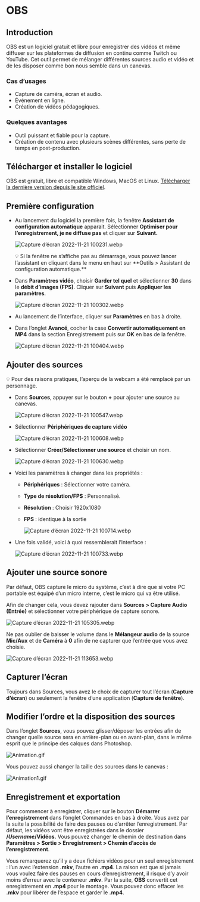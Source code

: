 # OBS

## Introduction

OBS est un logiciel gratuit et libre pour enregistrer des vidéos et même diffuser sur les plateformes de diffusion en continu comme Twitch ou YouTube. Cet outil permet de mélanger différentes sources audio et vidéo et de les disposer comme bon nous semble dans un canevas. 

### Cas d’usages

- Capture de caméra, écran et audio.
- Événement en ligne.
- Création de vidéos pédagogiques.

### Quelques avantages

- Outil puissant et fiable pour la capture.
- Création de contenu avec plusieurs scènes différentes, sans perte de temps en post-production.

## Télécharger et installer le logiciel

OBS est gratuit, libre et compatible Windows, MacOS et Linux. [Télécharger la dernière version depuis le site officiel](https://obsproject.com/fr). 

## Première configuration

- Au lancement du logiciel la première fois, la fenêtre **Assistant de configuration automatique** apparait. Sélectionner **Optimiser pour l’enregistrement, je ne diffuse pas** et cliquer sur **Suivant.**
    
    ![Capture d’écran 2022-11-21 100231.webp](https://s3-us-west-2.amazonaws.com/secure.notion-static.com/e701541e-c2d3-432f-8d48-cc63c0245cf2/Capture_dcran_2022-11-21_100231.webp)
    
    <aside>
    💡 Si la fenêtre ne s’affiche pas au démarrage, vous pouvez lancer l’assistant en cliquant dans le menu en haut sur **Outils > Assistant de configuration automatique.**
    
    </aside>
    

- Dans **Paramètres vidéo**, choisir **Garder tel quel** et sélectionner **30** dans le **débit d’images (FPS)**. Cliquer sur **Suivant** puis **Appliquer les paramètres**.
    
    ![Capture d’écran 2022-11-21 100302.webp](https://s3-us-west-2.amazonaws.com/secure.notion-static.com/bc831b51-5776-447a-aa33-3b8f04c77c4d/Capture_dcran_2022-11-21_100302.webp)
    

- Au lancement de l’interface, cliquer sur **Paramètres** en bas à droite.
- Dans l’onglet **Avancé**, cocher la case **Convertir automatiquement en MP4** dans la section Enregistrement puis sur **OK** en bas de la fenêtre.
    
    ![Capture d’écran 2022-11-21 100404.webp](https://s3-us-west-2.amazonaws.com/secure.notion-static.com/bbb07338-86e2-4a91-9426-64c7f28ccc6c/Capture_dcran_2022-11-21_100404.webp)
    

## Ajouter des sources

<aside>
💡 Pour des raisons pratiques, l’aperçu de la webcam a été remplacé par un personnage.

</aside>

- Dans **Sources**, appuyer sur le bouton **+** pour ajouter une source au canevas.
    
    ![Capture d’écran 2022-11-21 100547.webp](https://s3-us-west-2.amazonaws.com/secure.notion-static.com/cf6aa3e8-21ea-4895-ac10-2e4599de5eda/Capture_dcran_2022-11-21_100547.webp)
    

- Sélectionner **Périphériques de capture vidéo**
    
    ![Capture d’écran 2022-11-21 100608.webp](https://s3-us-west-2.amazonaws.com/secure.notion-static.com/b0f0b2d2-4a8d-49a6-b5fe-6b1a765705d2/Capture_dcran_2022-11-21_100608.webp)
    
- Sélectionner **Créer/Sélectionner une source** et choisir un nom.
    
    ![Capture d’écran 2022-11-21 100630.webp](https://s3-us-west-2.amazonaws.com/secure.notion-static.com/a29a7d4c-f37d-4c52-9657-2fa5ca7c80a1/Capture_dcran_2022-11-21_100630.webp)
    
- Voici les paramètres à changer dans les propriétés :
    - **Périphériques** : Sélectionner votre caméra.
    - **Type de résolution/FPS** : Personnalisé.
    - **Résolution** : Choisir 1920x1080
    - **FPS** : identique à la sortie
        
        ![Capture d’écran 2022-11-21 100714.webp](https://s3-us-west-2.amazonaws.com/secure.notion-static.com/aa6eb855-1e6c-4c7f-9996-e46a471b5294/Capture_dcran_2022-11-21_100714.webp)
        
- Une fois validé, voici à quoi ressemblerait l’interface :
    
    ![Capture d’écran 2022-11-21 100733.webp](https://s3-us-west-2.amazonaws.com/secure.notion-static.com/6d94e48f-638c-4045-8ed3-9dd498b3c26e/Capture_dcran_2022-11-21_100733.webp)
    

## Ajouter une source sonore

Par défaut, OBS capture le micro du système, c’est à dire que si votre PC portable est équipé d’un micro interne, c’est le micro qui va être utilisé. 

Afin de changer cela, vous devez rajouter dans **Sources > Capture Audio (Entrée)** et sélectionner votre périphérique de capture sonore. 

![Capture d’écran 2022-11-21 105305.webp](https://s3-us-west-2.amazonaws.com/secure.notion-static.com/2c7d3a42-da0d-4d5a-a691-40b6cfe7e3ef/Capture_dcran_2022-11-21_105305.webp)

Ne pas oublier de baisser le volume dans le **Mélangeur audio** de la source **Mic/Aux** et de **Caméra** à **0** afin de ne capturer que l’entrée que vous avez choisie. 

![Capture d’écran 2022-11-21 113653.webp](https://s3-us-west-2.amazonaws.com/secure.notion-static.com/d4ef71ab-4af5-4f65-a215-5003f32b64fe/Capture_dcran_2022-11-21_113653.webp)

## Capturer l’écran

Toujours dans Sources, vous avez le choix de capturer tout l’écran (**Capture d’écran**) ou seulement la fenêtre d’une application (**Capture de fenêtre**).

## Modifier l’ordre et la disposition des sources

Dans l’onglet **Sources**, vous pouvez glisser/déposer les entrées afin de changer quelle source sera en arrière-plan ou en avant-plan, dans le même esprit que le principe des calques dans Photoshop. 

![Animation.gif](https://s3-us-west-2.amazonaws.com/secure.notion-static.com/a9ca1d06-d387-4a2b-8ba8-ea0fb58d845b/Animation.gif)

Vous pouvez aussi changer la taille des sources dans le canevas :

![Animation1.gif](https://s3-us-west-2.amazonaws.com/secure.notion-static.com/f94bd6e8-c73b-40d6-b8f7-e410e96ac71d/Animation1.gif)

## **Enregistrement et exportation**

Pour commencer à enregistrer, cliquer sur le bouton **Démarrer l’enregistrement** dans l’onglet Commandes en bas à droite. Vous avez par la suite la possibilité de faire des pauses ou d’arrêter l’enregistrement. Par défaut, les vidéos vont être enregistrées dans le dossier **/*Username*/Vidéos.** Vous pouvez changer le chemin de destination dans **Paramètres > Sortie > Enregistrement > Chemin d’accès de l’enregistrement**. 

Vous remarquerez qu’il y a deux fichiers vidéos pour un seul enregistrement : l’un avec l’extension **.mkv**, l’autre en **.mp4**. La raison est que si jamais vous voulez faire des pauses en cours d’enregistrement, il risque d’y avoir moins d’erreur avec le conteneur **.mkv**. Par la suite, **OBS** convertit cet enregistrement en **.mp4** pour le montage. Vous pouvez donc effacer les **.mkv** pour libérer de l’espace et garder le **.mp4**.